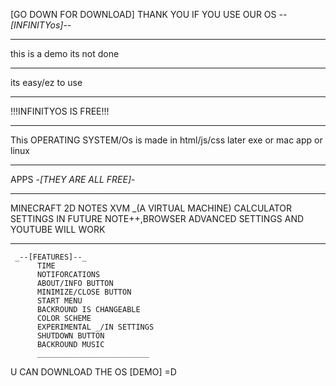    [GO DOWN FOR DOWNLOAD]
THANK YOU IF YOU USE OUR OS
    _--[INFINITYos]--_
___________________________
this is a demo its not done
___________________________
its easy/ez to use
___________________________

  !!!INFINITYOS IS FREE!!!
  ________________________
This OPERATING SYSTEM/Os 
is made in html/js/css
later exe or mac app 
or linux
___________________________
APPS -_[THEY ARE ALL FREE]_-
___________________________
MINECRAFT 2D
NOTES
XVM _(A VIRTUAL MACHINE)
CALCULATOR
SETTINGS
IN FUTURE NOTE++,BROWSER
ADVANCED SETTINGS AND
YOUTUBE WILL WORK
____________________________
     _--[FEATURES]--_
          TIME
          NOTIFORCATIONS
          ABOUT/INFO BUTTON
          MINIMIZE/CLOSE BUTTON
          START MENU
          BACKROUND IS CHANGEABLE
          COLOR SCHEME
          EXPERIMENTAL _/IN SETTINGS
          SHUTDOWN BUTTON
          BACKROUND MUSIC
          _________________________
U CAN DOWNLOAD THE OS [DEMO] =D
